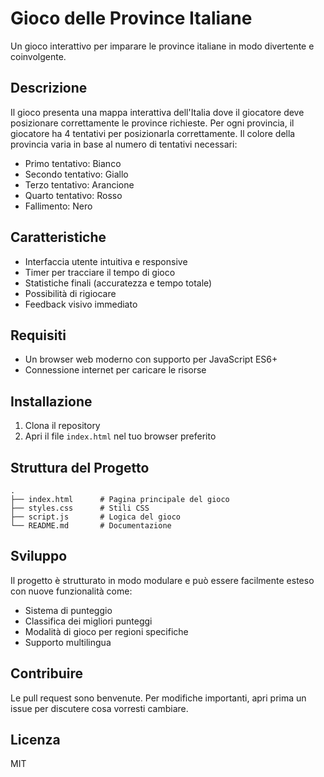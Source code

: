# Gioco delle Province Italiane

Un gioco interattivo per imparare le province italiane in modo divertente e coinvolgente.

## Descrizione

Il gioco presenta una mappa interattiva dell'Italia dove il giocatore deve posizionare correttamente le province richieste. Per ogni provincia, il giocatore ha 4 tentativi per posizionarla correttamente. Il colore della provincia varia in base al numero di tentativi necessari:

- Primo tentativo: Bianco
- Secondo tentativo: Giallo
- Terzo tentativo: Arancione
- Quarto tentativo: Rosso
- Fallimento: Nero

## Caratteristiche

- Interfaccia utente intuitiva e responsive
- Timer per tracciare il tempo di gioco
- Statistiche finali (accuratezza e tempo totale)
- Possibilità di rigiocare
- Feedback visivo immediato

## Requisiti

- Un browser web moderno con supporto per JavaScript ES6+
- Connessione internet per caricare le risorse

## Installazione

1. Clona il repository
2. Apri il file `index.html` nel tuo browser preferito

## Struttura del Progetto

```
.
├── index.html      # Pagina principale del gioco
├── styles.css      # Stili CSS
├── script.js       # Logica del gioco
└── README.md       # Documentazione
```

## Sviluppo

Il progetto è strutturato in modo modulare e può essere facilmente esteso con nuove funzionalità come:

- Sistema di punteggio
- Classifica dei migliori punteggi
- Modalità di gioco per regioni specifiche
- Supporto multilingua

## Contribuire

Le pull request sono benvenute. Per modifiche importanti, apri prima un issue per discutere cosa vorresti cambiare.

## Licenza

MIT 